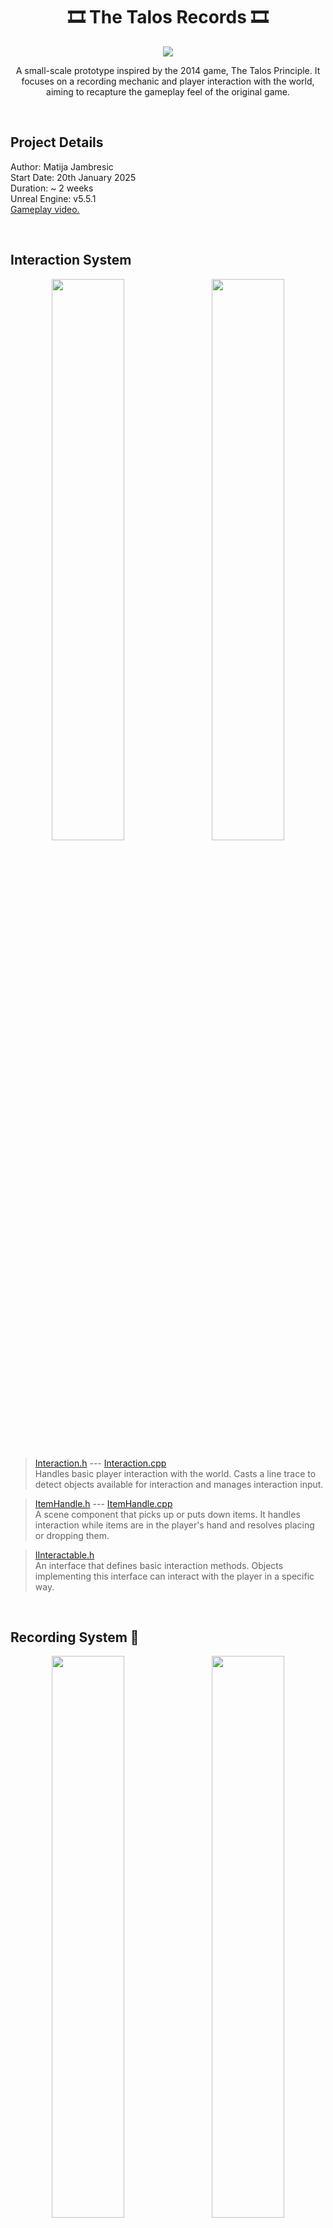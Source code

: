 <h1 align="center">
    <b>🎞️ The Talos Records 🎞️</b>
</h1>

<p align="center">
  <img src="https://github.com/user-attachments/assets/0919ca1e-48fc-465e-8b9c-ece2a49295e1"/>
</p>


<p align="center">
    A small-scale prototype inspired by the 2014 game, The Talos Principle. It focuses on a recording mechanic and player interaction with the world, aiming to recapture the gameplay feel of the original game.
</p>

<br>

## Project Details
Author: Matija Jambresic <br>
Start Date: 20th January 2025 <br>
Duration: ~ 2 weeks <br>
Unreal Engine: v5.5.1  
[Gameplay video.](https://youtu.be/2xB5xpchkXQ)

<br>

## Interaction System
<p align="center">
  <img src="https://github.com/user-attachments/assets/cde63b04-5b00-4a75-8cc7-0fd90a86d728" style="width: 48%; margin-right: 2%;" />
  <img src="https://github.com/user-attachments/assets/f2984eef-aab0-49ef-9937-c0a081e92a86" style="width: 48%;" />
</p>

>[Interaction.h](TalosRecords/Source/TalosRecords/Interaction.h) ---
>[Interaction.cpp](TalosRecords/Source/TalosRecords/Interaction.cpp)  
>Handles basic player interaction with the world. Casts a line trace to detect objects available for interaction and manages interaction input.  

>[ItemHandle.h](TalosRecords/Source/TalosRecords/ItemHandle.h) ---
>[ItemHandle.cpp](TalosRecords/Source/TalosRecords/ItemHandle.cpp)  
>A scene component that picks up or puts down items. It handles interaction while items are in the player's hand and resolves placing or dropping them.

>[IInteractable.h](TalosRecords/Source/TalosRecords/IInteractable.h)  
>An interface that defines basic interaction methods. Objects implementing this interface can interact with the player in a specific way.

<br>

## Recording System 🎥
<p align="center">
  <img src="https://github.com/user-attachments/assets/88f9dbcb-4129-48c5-ae01-2597e9acf6cd" style="width: 48%; margin-right: 2%;" />
  <img src="https://github.com/user-attachments/assets/c3d62946-8992-4872-b585-3747a67a1226" style="width: 48%;" />
</p>

>[RecordingStation.h](TalosRecords/Source/TalosRecords/RecordingStation.h) ---
>[RecordingStation.cpp](TalosRecords/Source/TalosRecords/RecordingStation.cpp)  
>A game object with three states: idle, recording, and playing. Depending on its state, it either saves snapshots of the current referenced recordable objects or resimulates the previously snapshot ones.

>[IRecordable.h](TalosRecords/Source/TalosRecords/IRecordable.h)   
>An interface that allows objects to be referenced and participate in the recording system. It implements snapshotting and resimulation methods.

>[ItemSnapshot.h](TalosRecords/Source/TalosRecords/ItemSnapshot.h), 
>[PlayerCharacterSnapshot.h](TalosRecords/Source/TalosRecords/PlayerCharacterSnapshot.h), 
>[ItemPadSnapshot.h](TalosRecords/Source/TalosRecords/ItemPadSnapshot.h)  
>Data structures designed to snapshot specific recordable objects.

<br>

## Puzzle
>[Puzzle.h](TalosRecords/Source/TalosRecords/Puzzle.h) ---
>[Puzzle.cpp](TalosRecords/Source/TalosRecords/Puzzle.cpp)  
>An actor component that references different pieces of a puzzle, tracking the completion of objectives and ensuring objects behave as a cohesive whole.

>[PuzzleGate.h](TalosRecords/Source/TalosRecords/PuzzleGate.h) ---
>[PuzzleGate.cpp](TalosRecords/Source/TalosRecords/PuzzleGate.cpp)  
>A game object that obstructs the player's way out of a puzzle. It has two states: open and closed, set based on objective completion.

>[IObjective.h](TalosRecords/Source/TalosRecords/IObjective.h)  
>An interface that defines specific objectives for different puzzle objects.

<br>

## Other Game Objects & Player
>[Item.h](TalosRecords/Source/TalosRecords/Item.h) ---
>[Item.cpp](TalosRecords/Source/TalosRecords/Item.cpp)  
>An interactable and recordable object that player can pick up, interact with, and place in the world or in designated sockets.


>[ItemPad.h](TalosRecords/Source/TalosRecords/ItemPad.h) --- 
>[ItemPad.cpp](TalosRecords/Source/TalosRecords/ItemPad.cpp)  
>An interactable and recordable object with a specific objective. It is triggered when the player steps on it or when an item is socketed.

>[Terminal.h](TalosRecords/Source/TalosRecords/Terminal.h) ---
>[Terminal.cpp](TalosRecords/Source/TalosRecords/Terminal.cpp)  
>An interactable computer object that opens a terminal widget.

>[PlayerCharacter.h](TalosRecords/Source/TalosRecords/PlayerCharacter.h) ---
>[PlayerCharacter.cpp](TalosRecords/Source/TalosRecords/PlayerCharacter.cpp)  
>An object that unifies player mechanics. In this prototype, it is primarily used as a recordable object for player snapshotting and resimulation.

<br>

## Blueprint functionality
>The Blueprints functionality included in this project primarily enhances the prototype's appearance and completeness, but is not necessarily designed for extensibility.  
  
>One example is the typewriting effect for the Terminal widget. Since Blueprints don't support delays, I recommend rewriting this functionality in C++ for better compatibility and to reduce repetitive code.

<br>

## License
This project is licensed under the terms of the [MIT License](LICENSE).

Copyright © 2025 Matija Jambresic

For information about third-party assets used and their respective licenses, please see the [Third Party](THIRDPARTY.md) file.

In addition to the license file required by the MIT License, please include the Third Party file in all copies of this project.

